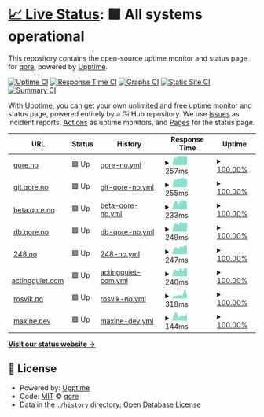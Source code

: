 # [📈 Live Status](https://qoreHQ.github.io/uptime): <!--live status--> **🟩 All systems operational**

This repository contains the open-source uptime monitor and status page for [qore](https://qore.no), powered by [Upptime](https://github.com/upptime/upptime).

[![Uptime CI](https://github.com/qoreHQ/uptime/workflows/Uptime%20CI/badge.svg)](https://github.com/qoreHQ/uptime/actions?query=workflow%3A%22Uptime+CI%22)
[![Response Time CI](https://github.com/qoreHQ/uptime/workflows/Response%20Time%20CI/badge.svg)](https://github.com/qoreHQ/uptime/actions?query=workflow%3A%22Response+Time+CI%22)
[![Graphs CI](https://github.com/qoreHQ/uptime/workflows/Graphs%20CI/badge.svg)](https://github.com/qoreHQ/uptime/actions?query=workflow%3A%22Graphs+CI%22)
[![Static Site CI](https://github.com/qoreHQ/uptime/workflows/Static%20Site%20CI/badge.svg)](https://github.com/qoreHQ/uptime/actions?query=workflow%3A%22Static+Site+CI%22)
[![Summary CI](https://github.com/qoreHQ/uptime/workflows/Summary%20CI/badge.svg)](https://github.com/qoreHQ/uptime/actions?query=workflow%3A%22Summary+CI%22)

With [Upptime](https://upptime.js.org), you can get your own unlimited and free uptime monitor and status page, powered entirely by a GitHub repository. We use [Issues](https://github.com/qoreHQ/uptime/issues) as incident reports, [Actions](https://github.com/qoreHQ/uptime/actions) as uptime monitors, and [Pages](https://qoreHQ.github.io/uptime) for the status page.

<!--start: status pages-->
<!-- This summary is generated by Upptime (https://github.com/upptime/upptime) -->
<!-- Do not edit this manually, your changes will be overwritten -->
<!-- prettier-ignore -->
| URL | Status | History | Response Time | Uptime |
| --- | ------ | ------- | ------------- | ------ |
| <img alt="" src="https://favicons.githubusercontent.com/qore.no" height="13"> [qore.no](https://qore.no) | 🟩 Up | [qore-no.yml](https://github.com/qoreHQ/uptime/commits/HEAD/history/qore-no.yml) | <details><summary><img alt="Response time graph" src="./graphs/qore-no/response-time-week.png" height="20"> 257ms</summary><br><a href="https://qoreHQ.github.io/uptime/history/qore-no"><img alt="Response time 283" src="https://img.shields.io/endpoint?url=https%3A%2F%2Fraw.githubusercontent.com%2FqoreHQ%2Fuptime%2FHEAD%2Fapi%2Fqore-no%2Fresponse-time.json"></a><br><a href="https://qoreHQ.github.io/uptime/history/qore-no"><img alt="24-hour response time 247" src="https://img.shields.io/endpoint?url=https%3A%2F%2Fraw.githubusercontent.com%2FqoreHQ%2Fuptime%2FHEAD%2Fapi%2Fqore-no%2Fresponse-time-day.json"></a><br><a href="https://qoreHQ.github.io/uptime/history/qore-no"><img alt="7-day response time 257" src="https://img.shields.io/endpoint?url=https%3A%2F%2Fraw.githubusercontent.com%2FqoreHQ%2Fuptime%2FHEAD%2Fapi%2Fqore-no%2Fresponse-time-week.json"></a><br><a href="https://qoreHQ.github.io/uptime/history/qore-no"><img alt="30-day response time 263" src="https://img.shields.io/endpoint?url=https%3A%2F%2Fraw.githubusercontent.com%2FqoreHQ%2Fuptime%2FHEAD%2Fapi%2Fqore-no%2Fresponse-time-month.json"></a><br><a href="https://qoreHQ.github.io/uptime/history/qore-no"><img alt="1-year response time 283" src="https://img.shields.io/endpoint?url=https%3A%2F%2Fraw.githubusercontent.com%2FqoreHQ%2Fuptime%2FHEAD%2Fapi%2Fqore-no%2Fresponse-time-year.json"></a></details> | <details><summary><a href="https://qoreHQ.github.io/uptime/history/qore-no">100.00%</a></summary><a href="https://qoreHQ.github.io/uptime/history/qore-no"><img alt="All-time uptime 99.89%" src="https://img.shields.io/endpoint?url=https%3A%2F%2Fraw.githubusercontent.com%2FqoreHQ%2Fuptime%2FHEAD%2Fapi%2Fqore-no%2Fuptime.json"></a><br><a href="https://qoreHQ.github.io/uptime/history/qore-no"><img alt="24-hour uptime 100.00%" src="https://img.shields.io/endpoint?url=https%3A%2F%2Fraw.githubusercontent.com%2FqoreHQ%2Fuptime%2FHEAD%2Fapi%2Fqore-no%2Fuptime-day.json"></a><br><a href="https://qoreHQ.github.io/uptime/history/qore-no"><img alt="7-day uptime 100.00%" src="https://img.shields.io/endpoint?url=https%3A%2F%2Fraw.githubusercontent.com%2FqoreHQ%2Fuptime%2FHEAD%2Fapi%2Fqore-no%2Fuptime-week.json"></a><br><a href="https://qoreHQ.github.io/uptime/history/qore-no"><img alt="30-day uptime 100.00%" src="https://img.shields.io/endpoint?url=https%3A%2F%2Fraw.githubusercontent.com%2FqoreHQ%2Fuptime%2FHEAD%2Fapi%2Fqore-no%2Fuptime-month.json"></a><br><a href="https://qoreHQ.github.io/uptime/history/qore-no"><img alt="1-year uptime 99.89%" src="https://img.shields.io/endpoint?url=https%3A%2F%2Fraw.githubusercontent.com%2FqoreHQ%2Fuptime%2FHEAD%2Fapi%2Fqore-no%2Fuptime-year.json"></a></details>
| <img alt="" src="https://favicons.githubusercontent.com/git.qore.no" height="13"> [git.qore.no](https://git.qore.no) | 🟩 Up | [git-qore-no.yml](https://github.com/qoreHQ/uptime/commits/HEAD/history/git-qore-no.yml) | <details><summary><img alt="Response time graph" src="./graphs/git-qore-no/response-time-week.png" height="20"> 255ms</summary><br><a href="https://qoreHQ.github.io/uptime/history/git-qore-no"><img alt="Response time 306" src="https://img.shields.io/endpoint?url=https%3A%2F%2Fraw.githubusercontent.com%2FqoreHQ%2Fuptime%2FHEAD%2Fapi%2Fgit-qore-no%2Fresponse-time.json"></a><br><a href="https://qoreHQ.github.io/uptime/history/git-qore-no"><img alt="24-hour response time 255" src="https://img.shields.io/endpoint?url=https%3A%2F%2Fraw.githubusercontent.com%2FqoreHQ%2Fuptime%2FHEAD%2Fapi%2Fgit-qore-no%2Fresponse-time-day.json"></a><br><a href="https://qoreHQ.github.io/uptime/history/git-qore-no"><img alt="7-day response time 255" src="https://img.shields.io/endpoint?url=https%3A%2F%2Fraw.githubusercontent.com%2FqoreHQ%2Fuptime%2FHEAD%2Fapi%2Fgit-qore-no%2Fresponse-time-week.json"></a><br><a href="https://qoreHQ.github.io/uptime/history/git-qore-no"><img alt="30-day response time 279" src="https://img.shields.io/endpoint?url=https%3A%2F%2Fraw.githubusercontent.com%2FqoreHQ%2Fuptime%2FHEAD%2Fapi%2Fgit-qore-no%2Fresponse-time-month.json"></a><br><a href="https://qoreHQ.github.io/uptime/history/git-qore-no"><img alt="1-year response time 306" src="https://img.shields.io/endpoint?url=https%3A%2F%2Fraw.githubusercontent.com%2FqoreHQ%2Fuptime%2FHEAD%2Fapi%2Fgit-qore-no%2Fresponse-time-year.json"></a></details> | <details><summary><a href="https://qoreHQ.github.io/uptime/history/git-qore-no">100.00%</a></summary><a href="https://qoreHQ.github.io/uptime/history/git-qore-no"><img alt="All-time uptime 99.89%" src="https://img.shields.io/endpoint?url=https%3A%2F%2Fraw.githubusercontent.com%2FqoreHQ%2Fuptime%2FHEAD%2Fapi%2Fgit-qore-no%2Fuptime.json"></a><br><a href="https://qoreHQ.github.io/uptime/history/git-qore-no"><img alt="24-hour uptime 100.00%" src="https://img.shields.io/endpoint?url=https%3A%2F%2Fraw.githubusercontent.com%2FqoreHQ%2Fuptime%2FHEAD%2Fapi%2Fgit-qore-no%2Fuptime-day.json"></a><br><a href="https://qoreHQ.github.io/uptime/history/git-qore-no"><img alt="7-day uptime 100.00%" src="https://img.shields.io/endpoint?url=https%3A%2F%2Fraw.githubusercontent.com%2FqoreHQ%2Fuptime%2FHEAD%2Fapi%2Fgit-qore-no%2Fuptime-week.json"></a><br><a href="https://qoreHQ.github.io/uptime/history/git-qore-no"><img alt="30-day uptime 100.00%" src="https://img.shields.io/endpoint?url=https%3A%2F%2Fraw.githubusercontent.com%2FqoreHQ%2Fuptime%2FHEAD%2Fapi%2Fgit-qore-no%2Fuptime-month.json"></a><br><a href="https://qoreHQ.github.io/uptime/history/git-qore-no"><img alt="1-year uptime 99.89%" src="https://img.shields.io/endpoint?url=https%3A%2F%2Fraw.githubusercontent.com%2FqoreHQ%2Fuptime%2FHEAD%2Fapi%2Fgit-qore-no%2Fuptime-year.json"></a></details>
| <img alt="" src="https://favicons.githubusercontent.com/beta.qore.no" height="13"> [beta.qore.no](https://beta.qore.no) | 🟩 Up | [beta-qore-no.yml](https://github.com/qoreHQ/uptime/commits/HEAD/history/beta-qore-no.yml) | <details><summary><img alt="Response time graph" src="./graphs/beta-qore-no/response-time-week.png" height="20"> 233ms</summary><br><a href="https://qoreHQ.github.io/uptime/history/beta-qore-no"><img alt="Response time 286" src="https://img.shields.io/endpoint?url=https%3A%2F%2Fraw.githubusercontent.com%2FqoreHQ%2Fuptime%2FHEAD%2Fapi%2Fbeta-qore-no%2Fresponse-time.json"></a><br><a href="https://qoreHQ.github.io/uptime/history/beta-qore-no"><img alt="24-hour response time 208" src="https://img.shields.io/endpoint?url=https%3A%2F%2Fraw.githubusercontent.com%2FqoreHQ%2Fuptime%2FHEAD%2Fapi%2Fbeta-qore-no%2Fresponse-time-day.json"></a><br><a href="https://qoreHQ.github.io/uptime/history/beta-qore-no"><img alt="7-day response time 233" src="https://img.shields.io/endpoint?url=https%3A%2F%2Fraw.githubusercontent.com%2FqoreHQ%2Fuptime%2FHEAD%2Fapi%2Fbeta-qore-no%2Fresponse-time-week.json"></a><br><a href="https://qoreHQ.github.io/uptime/history/beta-qore-no"><img alt="30-day response time 245" src="https://img.shields.io/endpoint?url=https%3A%2F%2Fraw.githubusercontent.com%2FqoreHQ%2Fuptime%2FHEAD%2Fapi%2Fbeta-qore-no%2Fresponse-time-month.json"></a><br><a href="https://qoreHQ.github.io/uptime/history/beta-qore-no"><img alt="1-year response time 286" src="https://img.shields.io/endpoint?url=https%3A%2F%2Fraw.githubusercontent.com%2FqoreHQ%2Fuptime%2FHEAD%2Fapi%2Fbeta-qore-no%2Fresponse-time-year.json"></a></details> | <details><summary><a href="https://qoreHQ.github.io/uptime/history/beta-qore-no">100.00%</a></summary><a href="https://qoreHQ.github.io/uptime/history/beta-qore-no"><img alt="All-time uptime 99.88%" src="https://img.shields.io/endpoint?url=https%3A%2F%2Fraw.githubusercontent.com%2FqoreHQ%2Fuptime%2FHEAD%2Fapi%2Fbeta-qore-no%2Fuptime.json"></a><br><a href="https://qoreHQ.github.io/uptime/history/beta-qore-no"><img alt="24-hour uptime 100.00%" src="https://img.shields.io/endpoint?url=https%3A%2F%2Fraw.githubusercontent.com%2FqoreHQ%2Fuptime%2FHEAD%2Fapi%2Fbeta-qore-no%2Fuptime-day.json"></a><br><a href="https://qoreHQ.github.io/uptime/history/beta-qore-no"><img alt="7-day uptime 100.00%" src="https://img.shields.io/endpoint?url=https%3A%2F%2Fraw.githubusercontent.com%2FqoreHQ%2Fuptime%2FHEAD%2Fapi%2Fbeta-qore-no%2Fuptime-week.json"></a><br><a href="https://qoreHQ.github.io/uptime/history/beta-qore-no"><img alt="30-day uptime 100.00%" src="https://img.shields.io/endpoint?url=https%3A%2F%2Fraw.githubusercontent.com%2FqoreHQ%2Fuptime%2FHEAD%2Fapi%2Fbeta-qore-no%2Fuptime-month.json"></a><br><a href="https://qoreHQ.github.io/uptime/history/beta-qore-no"><img alt="1-year uptime 99.88%" src="https://img.shields.io/endpoint?url=https%3A%2F%2Fraw.githubusercontent.com%2FqoreHQ%2Fuptime%2FHEAD%2Fapi%2Fbeta-qore-no%2Fuptime-year.json"></a></details>
| <img alt="" src="https://favicons.githubusercontent.com/db.qore.no" height="13"> [db.qore.no](https://db.qore.no) | 🟩 Up | [db-qore-no.yml](https://github.com/qoreHQ/uptime/commits/HEAD/history/db-qore-no.yml) | <details><summary><img alt="Response time graph" src="./graphs/db-qore-no/response-time-week.png" height="20"> 249ms</summary><br><a href="https://qoreHQ.github.io/uptime/history/db-qore-no"><img alt="Response time 274" src="https://img.shields.io/endpoint?url=https%3A%2F%2Fraw.githubusercontent.com%2FqoreHQ%2Fuptime%2FHEAD%2Fapi%2Fdb-qore-no%2Fresponse-time.json"></a><br><a href="https://qoreHQ.github.io/uptime/history/db-qore-no"><img alt="24-hour response time 267" src="https://img.shields.io/endpoint?url=https%3A%2F%2Fraw.githubusercontent.com%2FqoreHQ%2Fuptime%2FHEAD%2Fapi%2Fdb-qore-no%2Fresponse-time-day.json"></a><br><a href="https://qoreHQ.github.io/uptime/history/db-qore-no"><img alt="7-day response time 249" src="https://img.shields.io/endpoint?url=https%3A%2F%2Fraw.githubusercontent.com%2FqoreHQ%2Fuptime%2FHEAD%2Fapi%2Fdb-qore-no%2Fresponse-time-week.json"></a><br><a href="https://qoreHQ.github.io/uptime/history/db-qore-no"><img alt="30-day response time 238" src="https://img.shields.io/endpoint?url=https%3A%2F%2Fraw.githubusercontent.com%2FqoreHQ%2Fuptime%2FHEAD%2Fapi%2Fdb-qore-no%2Fresponse-time-month.json"></a><br><a href="https://qoreHQ.github.io/uptime/history/db-qore-no"><img alt="1-year response time 274" src="https://img.shields.io/endpoint?url=https%3A%2F%2Fraw.githubusercontent.com%2FqoreHQ%2Fuptime%2FHEAD%2Fapi%2Fdb-qore-no%2Fresponse-time-year.json"></a></details> | <details><summary><a href="https://qoreHQ.github.io/uptime/history/db-qore-no">100.00%</a></summary><a href="https://qoreHQ.github.io/uptime/history/db-qore-no"><img alt="All-time uptime 99.89%" src="https://img.shields.io/endpoint?url=https%3A%2F%2Fraw.githubusercontent.com%2FqoreHQ%2Fuptime%2FHEAD%2Fapi%2Fdb-qore-no%2Fuptime.json"></a><br><a href="https://qoreHQ.github.io/uptime/history/db-qore-no"><img alt="24-hour uptime 100.00%" src="https://img.shields.io/endpoint?url=https%3A%2F%2Fraw.githubusercontent.com%2FqoreHQ%2Fuptime%2FHEAD%2Fapi%2Fdb-qore-no%2Fuptime-day.json"></a><br><a href="https://qoreHQ.github.io/uptime/history/db-qore-no"><img alt="7-day uptime 100.00%" src="https://img.shields.io/endpoint?url=https%3A%2F%2Fraw.githubusercontent.com%2FqoreHQ%2Fuptime%2FHEAD%2Fapi%2Fdb-qore-no%2Fuptime-week.json"></a><br><a href="https://qoreHQ.github.io/uptime/history/db-qore-no"><img alt="30-day uptime 100.00%" src="https://img.shields.io/endpoint?url=https%3A%2F%2Fraw.githubusercontent.com%2FqoreHQ%2Fuptime%2FHEAD%2Fapi%2Fdb-qore-no%2Fuptime-month.json"></a><br><a href="https://qoreHQ.github.io/uptime/history/db-qore-no"><img alt="1-year uptime 99.89%" src="https://img.shields.io/endpoint?url=https%3A%2F%2Fraw.githubusercontent.com%2FqoreHQ%2Fuptime%2FHEAD%2Fapi%2Fdb-qore-no%2Fuptime-year.json"></a></details>
| <img alt="" src="https://favicons.githubusercontent.com/248.no" height="13"> [248.no](https://248.no) | 🟩 Up | [248-no.yml](https://github.com/qoreHQ/uptime/commits/HEAD/history/248-no.yml) | <details><summary><img alt="Response time graph" src="./graphs/248-no/response-time-week.png" height="20"> 247ms</summary><br><a href="https://qoreHQ.github.io/uptime/history/248-no"><img alt="Response time 278" src="https://img.shields.io/endpoint?url=https%3A%2F%2Fraw.githubusercontent.com%2FqoreHQ%2Fuptime%2FHEAD%2Fapi%2F248-no%2Fresponse-time.json"></a><br><a href="https://qoreHQ.github.io/uptime/history/248-no"><img alt="24-hour response time 275" src="https://img.shields.io/endpoint?url=https%3A%2F%2Fraw.githubusercontent.com%2FqoreHQ%2Fuptime%2FHEAD%2Fapi%2F248-no%2Fresponse-time-day.json"></a><br><a href="https://qoreHQ.github.io/uptime/history/248-no"><img alt="7-day response time 247" src="https://img.shields.io/endpoint?url=https%3A%2F%2Fraw.githubusercontent.com%2FqoreHQ%2Fuptime%2FHEAD%2Fapi%2F248-no%2Fresponse-time-week.json"></a><br><a href="https://qoreHQ.github.io/uptime/history/248-no"><img alt="30-day response time 251" src="https://img.shields.io/endpoint?url=https%3A%2F%2Fraw.githubusercontent.com%2FqoreHQ%2Fuptime%2FHEAD%2Fapi%2F248-no%2Fresponse-time-month.json"></a><br><a href="https://qoreHQ.github.io/uptime/history/248-no"><img alt="1-year response time 278" src="https://img.shields.io/endpoint?url=https%3A%2F%2Fraw.githubusercontent.com%2FqoreHQ%2Fuptime%2FHEAD%2Fapi%2F248-no%2Fresponse-time-year.json"></a></details> | <details><summary><a href="https://qoreHQ.github.io/uptime/history/248-no">100.00%</a></summary><a href="https://qoreHQ.github.io/uptime/history/248-no"><img alt="All-time uptime 99.88%" src="https://img.shields.io/endpoint?url=https%3A%2F%2Fraw.githubusercontent.com%2FqoreHQ%2Fuptime%2FHEAD%2Fapi%2F248-no%2Fuptime.json"></a><br><a href="https://qoreHQ.github.io/uptime/history/248-no"><img alt="24-hour uptime 100.00%" src="https://img.shields.io/endpoint?url=https%3A%2F%2Fraw.githubusercontent.com%2FqoreHQ%2Fuptime%2FHEAD%2Fapi%2F248-no%2Fuptime-day.json"></a><br><a href="https://qoreHQ.github.io/uptime/history/248-no"><img alt="7-day uptime 100.00%" src="https://img.shields.io/endpoint?url=https%3A%2F%2Fraw.githubusercontent.com%2FqoreHQ%2Fuptime%2FHEAD%2Fapi%2F248-no%2Fuptime-week.json"></a><br><a href="https://qoreHQ.github.io/uptime/history/248-no"><img alt="30-day uptime 100.00%" src="https://img.shields.io/endpoint?url=https%3A%2F%2Fraw.githubusercontent.com%2FqoreHQ%2Fuptime%2FHEAD%2Fapi%2F248-no%2Fuptime-month.json"></a><br><a href="https://qoreHQ.github.io/uptime/history/248-no"><img alt="1-year uptime 99.88%" src="https://img.shields.io/endpoint?url=https%3A%2F%2Fraw.githubusercontent.com%2FqoreHQ%2Fuptime%2FHEAD%2Fapi%2F248-no%2Fuptime-year.json"></a></details>
| <img alt="" src="https://favicons.githubusercontent.com/actingquiet.com" height="13"> [actingquiet.com](https://actingquiet.com) | 🟩 Up | [actingquiet-com.yml](https://github.com/qoreHQ/uptime/commits/HEAD/history/actingquiet-com.yml) | <details><summary><img alt="Response time graph" src="./graphs/actingquiet-com/response-time-week.png" height="20"> 240ms</summary><br><a href="https://qoreHQ.github.io/uptime/history/actingquiet-com"><img alt="Response time 268" src="https://img.shields.io/endpoint?url=https%3A%2F%2Fraw.githubusercontent.com%2FqoreHQ%2Fuptime%2FHEAD%2Fapi%2Factingquiet-com%2Fresponse-time.json"></a><br><a href="https://qoreHQ.github.io/uptime/history/actingquiet-com"><img alt="24-hour response time 269" src="https://img.shields.io/endpoint?url=https%3A%2F%2Fraw.githubusercontent.com%2FqoreHQ%2Fuptime%2FHEAD%2Fapi%2Factingquiet-com%2Fresponse-time-day.json"></a><br><a href="https://qoreHQ.github.io/uptime/history/actingquiet-com"><img alt="7-day response time 240" src="https://img.shields.io/endpoint?url=https%3A%2F%2Fraw.githubusercontent.com%2FqoreHQ%2Fuptime%2FHEAD%2Fapi%2Factingquiet-com%2Fresponse-time-week.json"></a><br><a href="https://qoreHQ.github.io/uptime/history/actingquiet-com"><img alt="30-day response time 264" src="https://img.shields.io/endpoint?url=https%3A%2F%2Fraw.githubusercontent.com%2FqoreHQ%2Fuptime%2FHEAD%2Fapi%2Factingquiet-com%2Fresponse-time-month.json"></a><br><a href="https://qoreHQ.github.io/uptime/history/actingquiet-com"><img alt="1-year response time 268" src="https://img.shields.io/endpoint?url=https%3A%2F%2Fraw.githubusercontent.com%2FqoreHQ%2Fuptime%2FHEAD%2Fapi%2Factingquiet-com%2Fresponse-time-year.json"></a></details> | <details><summary><a href="https://qoreHQ.github.io/uptime/history/actingquiet-com">100.00%</a></summary><a href="https://qoreHQ.github.io/uptime/history/actingquiet-com"><img alt="All-time uptime 99.89%" src="https://img.shields.io/endpoint?url=https%3A%2F%2Fraw.githubusercontent.com%2FqoreHQ%2Fuptime%2FHEAD%2Fapi%2Factingquiet-com%2Fuptime.json"></a><br><a href="https://qoreHQ.github.io/uptime/history/actingquiet-com"><img alt="24-hour uptime 100.00%" src="https://img.shields.io/endpoint?url=https%3A%2F%2Fraw.githubusercontent.com%2FqoreHQ%2Fuptime%2FHEAD%2Fapi%2Factingquiet-com%2Fuptime-day.json"></a><br><a href="https://qoreHQ.github.io/uptime/history/actingquiet-com"><img alt="7-day uptime 100.00%" src="https://img.shields.io/endpoint?url=https%3A%2F%2Fraw.githubusercontent.com%2FqoreHQ%2Fuptime%2FHEAD%2Fapi%2Factingquiet-com%2Fuptime-week.json"></a><br><a href="https://qoreHQ.github.io/uptime/history/actingquiet-com"><img alt="30-day uptime 100.00%" src="https://img.shields.io/endpoint?url=https%3A%2F%2Fraw.githubusercontent.com%2FqoreHQ%2Fuptime%2FHEAD%2Fapi%2Factingquiet-com%2Fuptime-month.json"></a><br><a href="https://qoreHQ.github.io/uptime/history/actingquiet-com"><img alt="1-year uptime 99.89%" src="https://img.shields.io/endpoint?url=https%3A%2F%2Fraw.githubusercontent.com%2FqoreHQ%2Fuptime%2FHEAD%2Fapi%2Factingquiet-com%2Fuptime-year.json"></a></details>
| <img alt="" src="https://favicons.githubusercontent.com/rosvik.no" height="13"> [rosvik.no](https://rosvik.no) | 🟩 Up | [rosvik-no.yml](https://github.com/qoreHQ/uptime/commits/HEAD/history/rosvik-no.yml) | <details><summary><img alt="Response time graph" src="./graphs/rosvik-no/response-time-week.png" height="20"> 318ms</summary><br><a href="https://qoreHQ.github.io/uptime/history/rosvik-no"><img alt="Response time 325" src="https://img.shields.io/endpoint?url=https%3A%2F%2Fraw.githubusercontent.com%2FqoreHQ%2Fuptime%2FHEAD%2Fapi%2Frosvik-no%2Fresponse-time.json"></a><br><a href="https://qoreHQ.github.io/uptime/history/rosvik-no"><img alt="24-hour response time 271" src="https://img.shields.io/endpoint?url=https%3A%2F%2Fraw.githubusercontent.com%2FqoreHQ%2Fuptime%2FHEAD%2Fapi%2Frosvik-no%2Fresponse-time-day.json"></a><br><a href="https://qoreHQ.github.io/uptime/history/rosvik-no"><img alt="7-day response time 318" src="https://img.shields.io/endpoint?url=https%3A%2F%2Fraw.githubusercontent.com%2FqoreHQ%2Fuptime%2FHEAD%2Fapi%2Frosvik-no%2Fresponse-time-week.json"></a><br><a href="https://qoreHQ.github.io/uptime/history/rosvik-no"><img alt="30-day response time 265" src="https://img.shields.io/endpoint?url=https%3A%2F%2Fraw.githubusercontent.com%2FqoreHQ%2Fuptime%2FHEAD%2Fapi%2Frosvik-no%2Fresponse-time-month.json"></a><br><a href="https://qoreHQ.github.io/uptime/history/rosvik-no"><img alt="1-year response time 325" src="https://img.shields.io/endpoint?url=https%3A%2F%2Fraw.githubusercontent.com%2FqoreHQ%2Fuptime%2FHEAD%2Fapi%2Frosvik-no%2Fresponse-time-year.json"></a></details> | <details><summary><a href="https://qoreHQ.github.io/uptime/history/rosvik-no">100.00%</a></summary><a href="https://qoreHQ.github.io/uptime/history/rosvik-no"><img alt="All-time uptime 99.89%" src="https://img.shields.io/endpoint?url=https%3A%2F%2Fraw.githubusercontent.com%2FqoreHQ%2Fuptime%2FHEAD%2Fapi%2Frosvik-no%2Fuptime.json"></a><br><a href="https://qoreHQ.github.io/uptime/history/rosvik-no"><img alt="24-hour uptime 100.00%" src="https://img.shields.io/endpoint?url=https%3A%2F%2Fraw.githubusercontent.com%2FqoreHQ%2Fuptime%2FHEAD%2Fapi%2Frosvik-no%2Fuptime-day.json"></a><br><a href="https://qoreHQ.github.io/uptime/history/rosvik-no"><img alt="7-day uptime 100.00%" src="https://img.shields.io/endpoint?url=https%3A%2F%2Fraw.githubusercontent.com%2FqoreHQ%2Fuptime%2FHEAD%2Fapi%2Frosvik-no%2Fuptime-week.json"></a><br><a href="https://qoreHQ.github.io/uptime/history/rosvik-no"><img alt="30-day uptime 100.00%" src="https://img.shields.io/endpoint?url=https%3A%2F%2Fraw.githubusercontent.com%2FqoreHQ%2Fuptime%2FHEAD%2Fapi%2Frosvik-no%2Fuptime-month.json"></a><br><a href="https://qoreHQ.github.io/uptime/history/rosvik-no"><img alt="1-year uptime 99.89%" src="https://img.shields.io/endpoint?url=https%3A%2F%2Fraw.githubusercontent.com%2FqoreHQ%2Fuptime%2FHEAD%2Fapi%2Frosvik-no%2Fuptime-year.json"></a></details>
| <img alt="" src="https://favicons.githubusercontent.com/maxine.dev" height="13"> [maxine.dev](https://maxine.dev) | 🟩 Up | [maxine-dev.yml](https://github.com/qoreHQ/uptime/commits/HEAD/history/maxine-dev.yml) | <details><summary><img alt="Response time graph" src="./graphs/maxine-dev/response-time-week.png" height="20"> 144ms</summary><br><a href="https://qoreHQ.github.io/uptime/history/maxine-dev"><img alt="Response time 155" src="https://img.shields.io/endpoint?url=https%3A%2F%2Fraw.githubusercontent.com%2FqoreHQ%2Fuptime%2FHEAD%2Fapi%2Fmaxine-dev%2Fresponse-time.json"></a><br><a href="https://qoreHQ.github.io/uptime/history/maxine-dev"><img alt="24-hour response time 185" src="https://img.shields.io/endpoint?url=https%3A%2F%2Fraw.githubusercontent.com%2FqoreHQ%2Fuptime%2FHEAD%2Fapi%2Fmaxine-dev%2Fresponse-time-day.json"></a><br><a href="https://qoreHQ.github.io/uptime/history/maxine-dev"><img alt="7-day response time 144" src="https://img.shields.io/endpoint?url=https%3A%2F%2Fraw.githubusercontent.com%2FqoreHQ%2Fuptime%2FHEAD%2Fapi%2Fmaxine-dev%2Fresponse-time-week.json"></a><br><a href="https://qoreHQ.github.io/uptime/history/maxine-dev"><img alt="30-day response time 155" src="https://img.shields.io/endpoint?url=https%3A%2F%2Fraw.githubusercontent.com%2FqoreHQ%2Fuptime%2FHEAD%2Fapi%2Fmaxine-dev%2Fresponse-time-month.json"></a><br><a href="https://qoreHQ.github.io/uptime/history/maxine-dev"><img alt="1-year response time 155" src="https://img.shields.io/endpoint?url=https%3A%2F%2Fraw.githubusercontent.com%2FqoreHQ%2Fuptime%2FHEAD%2Fapi%2Fmaxine-dev%2Fresponse-time-year.json"></a></details> | <details><summary><a href="https://qoreHQ.github.io/uptime/history/maxine-dev">100.00%</a></summary><a href="https://qoreHQ.github.io/uptime/history/maxine-dev"><img alt="All-time uptime 100.00%" src="https://img.shields.io/endpoint?url=https%3A%2F%2Fraw.githubusercontent.com%2FqoreHQ%2Fuptime%2FHEAD%2Fapi%2Fmaxine-dev%2Fuptime.json"></a><br><a href="https://qoreHQ.github.io/uptime/history/maxine-dev"><img alt="24-hour uptime 100.00%" src="https://img.shields.io/endpoint?url=https%3A%2F%2Fraw.githubusercontent.com%2FqoreHQ%2Fuptime%2FHEAD%2Fapi%2Fmaxine-dev%2Fuptime-day.json"></a><br><a href="https://qoreHQ.github.io/uptime/history/maxine-dev"><img alt="7-day uptime 100.00%" src="https://img.shields.io/endpoint?url=https%3A%2F%2Fraw.githubusercontent.com%2FqoreHQ%2Fuptime%2FHEAD%2Fapi%2Fmaxine-dev%2Fuptime-week.json"></a><br><a href="https://qoreHQ.github.io/uptime/history/maxine-dev"><img alt="30-day uptime 100.00%" src="https://img.shields.io/endpoint?url=https%3A%2F%2Fraw.githubusercontent.com%2FqoreHQ%2Fuptime%2FHEAD%2Fapi%2Fmaxine-dev%2Fuptime-month.json"></a><br><a href="https://qoreHQ.github.io/uptime/history/maxine-dev"><img alt="1-year uptime 100.00%" src="https://img.shields.io/endpoint?url=https%3A%2F%2Fraw.githubusercontent.com%2FqoreHQ%2Fuptime%2FHEAD%2Fapi%2Fmaxine-dev%2Fuptime-year.json"></a></details>

<!--end: status pages-->

[**Visit our status website →**](https://qoreHQ.github.io/uptime)

## 📄 License

- Powered by: [Upptime](https://github.com/upptime/upptime)
- Code: [MIT](./LICENSE) © [qore](https://qore.no)
- Data in the `./history` directory: [Open Database License](https://opendatacommons.org/licenses/odbl/1-0/)

